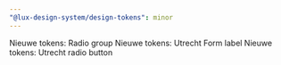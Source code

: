 ```yaml
---
"@lux-design-system/design-tokens": minor
---
```


Nieuwe tokens: Radio group
Nieuwe tokens: Utrecht Form label
Nieuwe tokens: Utrecht radio button
